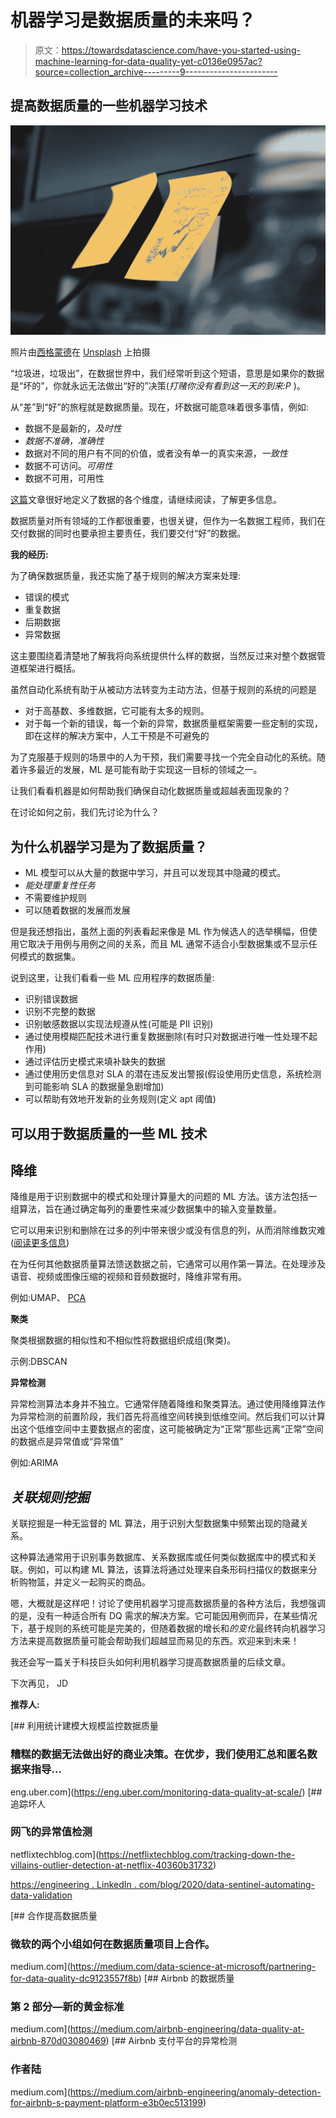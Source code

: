 # 机器学习是数据质量的未来吗？

> 原文：<https://towardsdatascience.com/have-you-started-using-machine-learning-for-data-quality-yet-c0136e0957ac?source=collection_archive---------9----------------------->

## 提高数据质量的一些机器学习技术

![](img/abbce95462e5b864c7dbb644ddcead5c.png)

照片由[西格蒙德](https://unsplash.com/@sigmund?utm_source=unsplash&utm_medium=referral&utm_content=creditCopyText)在 [Unsplash](https://unsplash.com/s/photos/check?utm_source=unsplash&utm_medium=referral&utm_content=creditCopyText) 上拍摄

“垃圾进，垃圾出”，在数据世界中，我们经常听到这个短语，意思是如果你的数据是“坏的”，你就永远无法做出“好的”决策(*打赌你没有看到这一天的到来:P* )。

从“差”到“好”的旅程就是数据质量。现在，坏数据可能意味着很多事情，例如:

*   数据不是最新的，*及时性*
*   *数据不准确，准确性*
*   数据对不同的用户有不同的价值，或者没有单一的真实来源，*一致性*
*   数据不可访问。*可用性*
*   数据不可用，可用性

[这篇](http://web.mit.edu/tdqm/www/winter/StrongLeeWangCACMMay97.pdf)文章很好地定义了数据的各个维度，请继续阅读，了解更多信息。

数据质量对所有领域的工作都很重要，也很关键，但作为一名数据工程师，我们在交付数据的同时也要承担主要责任，我们要交付“好”的数据。

**我的经历:**

为了确保数据质量，我还实施了基于规则的解决方案来处理:

*   错误的模式
*   重复数据
*   后期数据
*   异常数据

这主要围绕着清楚地了解我将向系统提供什么样的数据，当然反过来对整个数据管道框架进行概括。

虽然自动化系统有助于从被动方法转变为主动方法，但基于规则的系统的问题是

*   对于高基数、多维数据，它可能有太多的规则。
*   对于每一个新的错误，每一个新的异常，数据质量框架需要一些定制的实现，即在这样的解决方案中，人工干预是不可避免的

为了克服基于规则的场景中的人为干预，我们需要寻找一个完全自动化的系统。随着许多最近的发展，ML 是可能有助于实现这一目标的领域之一。

让我们看看机器是如何帮助我们确保自动化数据质量或超越表面现象的？

在讨论如何之前，我们先讨论为什么？

## 为什么机器学习是为了数据质量？

*   ML 模型可以从大量的数据中学习，并且可以发现其中隐藏的模式。
*   *能处理重复性任务*
*   不需要维护规则
*   可以随着数据的发展而发展

但是我还想指出，虽然上面的列表看起来像是 ML 作为候选人的选举横幅，但使用它取决于用例与用例之间的关系，而且 ML 通常不适合小型数据集或不显示任何模式的数据集。

说到这里，让我们看看一些 ML 应用程序的数据质量:

*   识别错误数据
*   识别不完整的数据
*   识别敏感数据以实现法规遵从性(可能是 PII 识别)
*   通过使用模糊匹配技术进行重复数据删除(有时只对数据进行唯一性处理不起作用)
*   通过评估历史模式来填补缺失的数据
*   通过使用历史信息对 SLA 的潜在违反发出警报(假设使用历史信息，系统检测到可能影响 SLA 的数据量急剧增加)
*   可以帮助有效地开发新的业务规则(定义 apt 阈值)

## 可以用于数据质量的一些 ML 技术

## 降维

降维是用于识别数据中的模式和处理计算量大的问题的 ML 方法。该方法包括一组算法，旨在通过确定每列的重要性来减少数据集中的输入变量数量。

它可以用来识别和删除在过多的列中带来很少或没有信息的列，从而消除维数灾难([阅读更多信息](/the-curse-of-dimensionality-50dc6e49aa1e))

在为任何其他数据质量算法馈送数据之前，它通常可以用作第一算法。在处理涉及语音、视频或图像压缩的视频和音频数据时，降维非常有用。

例如:UMAP、 [PCA](https://en.wikipedia.org/wiki/Principal_component_analysis)

**聚类**

聚类根据数据的相似性和不相似性将数据组织成组(聚类)。

示例:DBSCAN

**异常检测**

异常检测算法本身并不独立。它通常伴随着降维和聚类算法。通过使用降维算法作为异常检测的前置阶段，我们首先将高维空间转换到低维空间。然后我们可以计算出这个低维空间中主要数据点的密度，这可能被确定为“正常”那些远离“正常”空间的数据点是异常值或“异常值”

例如:ARIMA

## *关联规则挖掘*

关联挖掘是一种无监督的 ML 算法，用于识别大型数据集中频繁出现的隐藏关系。

这种算法通常用于识别事务数据库、关系数据库或任何类似数据库中的模式和关联。例如，可以构建 ML 算法，该算法将通过处理来自条形码扫描仪的数据来分析购物篮，并定义一起购买的商品。

嗯，大概就是这样吧！讨论了使用机器学习提高数据质量的各种方法后，我想强调的是，没有一种适合所有 DQ 需求的解决方案。它可能因用例而异，在某些情况下，基于规则的系统可能是完美的，但随着数据的增长和*的变化*最终转向机器学习方法来提高数据质量可能会帮助我们超越显而易见的东西。欢迎来到未来！

我还会写一篇关于科技巨头如何利用机器学习提高数据质量的后续文章。

下次再见，
JD

**推荐人:**

[](https://eng.uber.com/monitoring-data-quality-at-scale/) [## 利用统计建模大规模监控数据质量

### 糟糕的数据无法做出好的商业决策。在优步，我们使用汇总和匿名数据来指导…

eng.uber.com](https://eng.uber.com/monitoring-data-quality-at-scale/) [](https://netflixtechblog.com/tracking-down-the-villains-outlier-detection-at-netflix-40360b31732) [## 追踪坏人

### 网飞的异常值检测

netflixtechblog.com](https://netflixtechblog.com/tracking-down-the-villains-outlier-detection-at-netflix-40360b31732) 

[https://engineering . LinkedIn . com/blog/2020/data-sentinel-automating-data-validation](https://engineering.linkedin.com/blog/2020/data-sentinel-automating-data-validation)

[](https://medium.com/data-science-at-microsoft/partnering-for-data-quality-dc9123557f8b) [## 合作提高数据质量

### 微软的两个小组如何在数据质量项目上合作。

medium.com](https://medium.com/data-science-at-microsoft/partnering-for-data-quality-dc9123557f8b) [](https://medium.com/airbnb-engineering/data-quality-at-airbnb-870d03080469) [## Airbnb 的数据质量

### 第 2 部分—新的黄金标准

medium.com](https://medium.com/airbnb-engineering/data-quality-at-airbnb-870d03080469) [](https://medium.com/airbnb-engineering/anomaly-detection-for-airbnb-s-payment-platform-e3b0ec513199) [## Airbnb 支付平台的异常检测

### 作者陆

medium.com](https://medium.com/airbnb-engineering/anomaly-detection-for-airbnb-s-payment-platform-e3b0ec513199)
